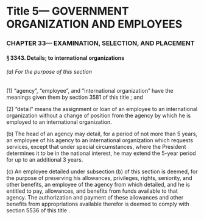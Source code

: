 
# Title 5— GOVERNMENT ORGANIZATION AND EMPLOYEES
### CHAPTER 33— EXAMINATION, SELECTION, AND PLACEMENT
#### § 3343. Details; to international organizations
###### (a) For the purpose of this section

(1) “agency”, “employee”, and “international organization” have the meanings given them by section 3581 of this title ; and

(2) “detail” means the assignment or loan of an employee to an international organization without a change of position from the agency by which he is employed to an international organization.

(b) The head of an agency may detail, for a period of not more than 5 years, an employee of his agency to an international organization which requests services, except that under special circumstances, where the President determines it to be in the national interest, he may extend the 5-year period for up to an additional 3 years.

(c) An employee detailed under subsection (b) of this section is deemed, for the purpose of preserving his allowances, privileges, rights, seniority, and other benefits, an employee of the agency from which detailed, and he is entitled to pay, allowances, and benefits from funds available to that agency. The authorization and payment of these allowances and other benefits from appropriations available therefor is deemed to comply with section 5536 of this title .
